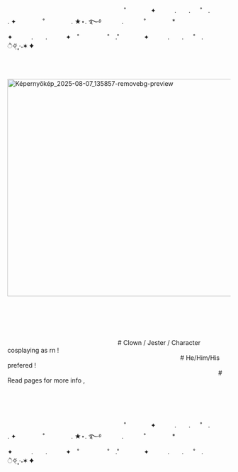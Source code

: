 
                             ˚　　　　✦　　　.　　. 　 ˚　.　　　　　 . ✦　　　 　˚　　　　 . ★⋆. ࿐࿔ 
　　　.   　　˚　　 　　*　　 　　✦　　　.　　.　　　✦　˚ 　　　　 ˚　.˚　　　　✦　　　.　　. 　 ˚　.　　　　 　　 　　　　        ੈ✧̣̇˳·˖✶   ✦　　


                          
                                                                  <img width="510" height="490" alt="Képernyőkép_2025-08-07_135857-removebg-preview" src="https://github.com/user-attachments/assets/6c709091-c120-45e7-b0fe-7b71c23f7de0" />





                                                                                                                                                                              

                            # Clown / Jester / Character cosplaying as rn !
                                         
                                           # He/Him/His prefered !                              
                                                     # Read pages for more info , 
                                                                                                                                                      

                             ˚　　　　✦　　　.　　. 　 ˚　.　　　　　 . ✦　　　 　˚　　　　 . ★⋆. ࿐࿔ 
　　　.   　　˚　　 　　*　　 　　✦　　　.　　.　　　✦　˚ 　　　　 ˚　.˚　　　　✦　　　.　　. 　 ˚　.　　　　 　　 　　　　        ੈ✧̣̇˳·˖✶   ✦　　
